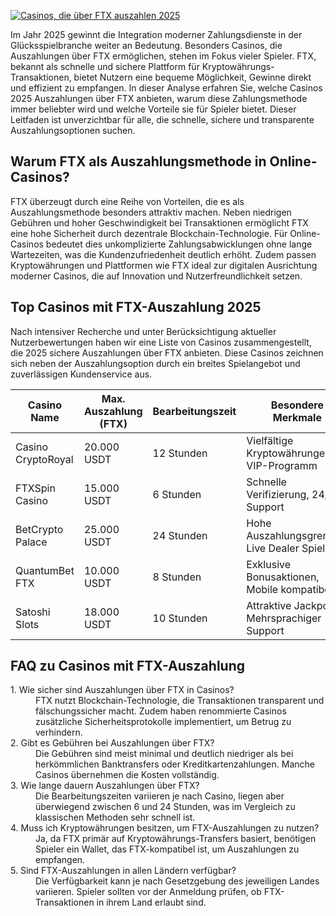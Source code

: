 [![Casinos, die über FTX auszahlen 2025](https://123-caf.pages.dev/gitsignup.png)](https://vrmoo.ru/Bt82HjjY)

<div>   <p>Im Jahr 2025 gewinnt die Integration moderner Zahlungsdienste in der Glücksspielbranche weiter an Bedeutung. Besonders Casinos, die Auszahlungen über FTX ermöglichen, stehen im Fokus vieler Spieler. FTX, bekannt als schnelle und sichere Plattform für Kryptowährungs-Transaktionen, bietet Nutzern eine bequeme Möglichkeit, Gewinne direkt und effizient zu empfangen. In dieser Analyse erfahren Sie, welche Casinos 2025 Auszahlungen über FTX anbieten, warum diese Zahlungsmethode immer beliebter wird und welche Vorteile sie für Spieler bietet. Dieser Leitfaden ist unverzichtbar für alle, die schnelle, sichere und transparente Auszahlungsoptionen suchen.</p>      <h2>Warum FTX als Auszahlungsmethode in Online-Casinos?</h2>   <p>FTX überzeugt durch eine Reihe von Vorteilen, die es als Auszahlungsmethode besonders attraktiv machen. Neben niedrigen Gebühren und hoher Geschwindigkeit bei Transaktionen ermöglicht FTX eine hohe Sicherheit durch dezentrale Blockchain-Technologie. Für Online-Casinos bedeutet dies unkomplizierte Zahlungsabwicklungen ohne lange Wartezeiten, was die Kundenzufriedenheit deutlich erhöht. Zudem passen Kryptowährungen und Plattformen wie FTX ideal zur digitalen Ausrichtung moderner Casinos, die auf Innovation und Nutzerfreundlichkeit setzen.</p>      <h2>Top Casinos mit FTX-Auszahlung 2025</h2>   <p>Nach intensiver Recherche und unter Berücksichtigung aktueller Nutzerbewertungen haben wir eine Liste von Casinos zusammengestellt, die 2025 sichere Auszahlungen über FTX anbieten. Diese Casinos zeichnen sich neben der Auszahlungsoption durch ein breites Spielangebot und zuverlässigen Kundenservice aus.</p>      <table>   <thead>   <tr><th>Casino Name</th><th>Max. Auszahlung (FTX)</th><th>Bearbeitungszeit</th><th>Besondere Merkmale</th></tr>   </thead>   <tbody>   <tr><td>Casino CryptoRoyal</td><td>20.000 USDT</td><td>12 Stunden</td><td>Vielfältige Kryptowährungen, VIP-Programm</td></tr>   <tr><td>FTXSpin Casino</td><td>15.000 USDT</td><td>6 Stunden</td><td>Schnelle Verifizierung, 24/7 Support</td></tr>   <tr><td>BetCrypto Palace</td><td>25.000 USDT</td><td>24 Stunden</td><td>Hohe Auszahlungsgrenzen, Live Dealer Spiele</td></tr>   <tr><td>QuantumBet FTX</td><td>10.000 USDT</td><td>8 Stunden</td><td>Exklusive Bonusaktionen, Mobile kompatibel</td></tr>   <tr><td>Satoshi Slots</td><td>18.000 USDT</td><td>10 Stunden</td><td>Attraktive Jackpots, Mehrsprachiger Support</td></tr>   </tbody>   </table>      <h2>FAQ zu Casinos mit FTX-Auszahlung</h2>   <dl>     <dt>1. Wie sicher sind Auszahlungen über FTX in Casinos?</dt>     <dd>FTX nutzt Blockchain-Technologie, die Transaktionen transparent und fälschungssicher macht. Zudem haben renommierte Casinos zusätzliche Sicherheitsprotokolle implementiert, um Betrug zu verhindern.</dd>        <dt>2. Gibt es Gebühren bei Auszahlungen über FTX?</dt>     <dd>Die Gebühren sind meist minimal und deutlich niedriger als bei herkömmlichen Banktransfers oder Kreditkartenzahlungen. Manche Casinos übernehmen die Kosten vollständig.</dd>        <dt>3. Wie lange dauern Auszahlungen über FTX?</dt>     <dd>Die Bearbeitungszeiten variieren je nach Casino, liegen aber überwiegend zwischen 6 und 24 Stunden, was im Vergleich zu klassischen Methoden sehr schnell ist.</dd>        <dt>4. Muss ich Kryptowährungen besitzen, um FTX-Auszahlungen zu nutzen?</dt>     <dd>Ja, da FTX primär auf Kryptowährungs-Transfers basiert, benötigen Spieler ein Wallet, das FTX-kompatibel ist, um Auszahlungen zu empfangen.</dd>        <dt>5. Sind FTX-Auszahlungen in allen Ländern verfügbar?</dt>     <dd>Die Verfügbarkeit kann je nach Gesetzgebung des jeweiligen Landes variieren. Spieler sollten vor der Anmeldung prüfen, ob FTX-Transaktionen in ihrem Land erlaubt sind.</dd>   </dl>   </div>